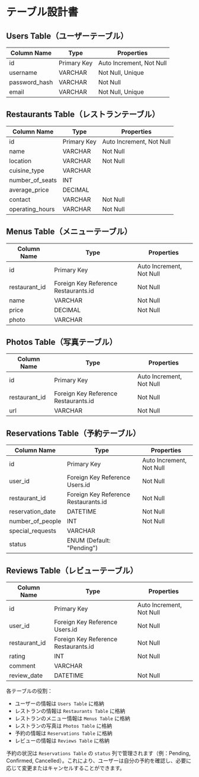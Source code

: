 # テーブル設計書

## Users Table（ユーザーテーブル）
| Column Name    | Type                   | Properties    |
| -------------- | ---------------------- | ------------- |
| id             | Primary Key            | Auto Increment, Not Null |
| username       | VARCHAR                | Not Null, Unique |
| password_hash  | VARCHAR                | Not Null |
| email          | VARCHAR                | Not Null, Unique |

## Restaurants Table（レストランテーブル）
| Column Name     | Type                   | Properties |
| --------------- | ---------------------- | ---------- |
| id              | Primary Key            | Auto Increment, Not Null |
| name            | VARCHAR                | Not Null |
| location        | VARCHAR                | Not Null |
| cuisine_type    | VARCHAR                |            |
| number_of_seats | INT                    |            |
| average_price   | DECIMAL                |            |
| contact         | VARCHAR                | Not Null |
| operating_hours | VARCHAR                | Not Null |

## Menus Table（メニューテーブル）
| Column Name   | Type                                     | Properties |
| ------------- | ---------------------------------------- | ---------- |
| id            | Primary Key                              | Auto Increment, Not Null |
| restaurant_id | Foreign Key Reference Restaurants.id     | Not Null |
| name          | VARCHAR                                  | Not Null |
| price         | DECIMAL                                  | Not Null |
| photo         | VARCHAR                                  |            |

## Photos Table（写真テーブル）
| Column Name   | Type                                     | Properties |
| ------------- | ---------------------------------------- | ---------- |
| id            | Primary Key                              | Auto Increment, Not Null |
| restaurant_id | Foreign Key Reference Restaurants.id     | Not Null |
| url           | VARCHAR                                  | Not Null |

## Reservations Table（予約テーブル）
| Column Name      | Type                                     | Properties |
| ---------------- | ---------------------------------------- | ---------- |
| id               | Primary Key                              | Auto Increment, Not Null |
| user_id          | Foreign Key Reference Users.id           | Not Null |
| restaurant_id    | Foreign Key Reference Restaurants.id     | Not Null |
| reservation_date | DATETIME                                 | Not Null |
| number_of_people | INT                                      | Not Null |
| special_requests | VARCHAR                                  |            |
| status           | ENUM (Default: "Pending")                |            |

## Reviews Table（レビューテーブル）
| Column Name   | Type                                     | Properties |
| ------------- | ---------------------------------------- | ---------- |
| id            | Primary Key                              | Auto Increment, Not Null |
| user_id       | Foreign Key Reference Users.id           | Not Null |
| restaurant_id | Foreign Key Reference Restaurants.id     | Not Null |
| rating        | INT                                      | Not Null |
| comment       | VARCHAR                                  |            |
| review_date   | DATETIME                                 | Not Null |

各テーブルの役割：
- ユーザーの情報は `Users Table` に格納
- レストランの情報は `Restaurants Table` に格納
- レストランのメニュー情報は `Menus Table` に格納
- レストランの写真は `Photos Table` に格納
- 予約の情報は `Reservations Table` に格納
- レビューの情報は `Reviews Table` に格納

予約の状況は `Reservations Table` の `status` 列で管理されます（例：Pending, Confirmed, Cancelled）。これにより、ユーザーは自分の予約を確認し、必要に応じて変更またはキャンセルすることができます。
